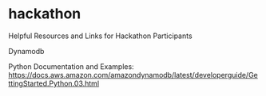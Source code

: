 # hackathon
Helpful Resources and Links for Hackathon Participants


Dynamodb

Python Documentation and Examples:
https://docs.aws.amazon.com/amazondynamodb/latest/developerguide/GettingStarted.Python.03.html
